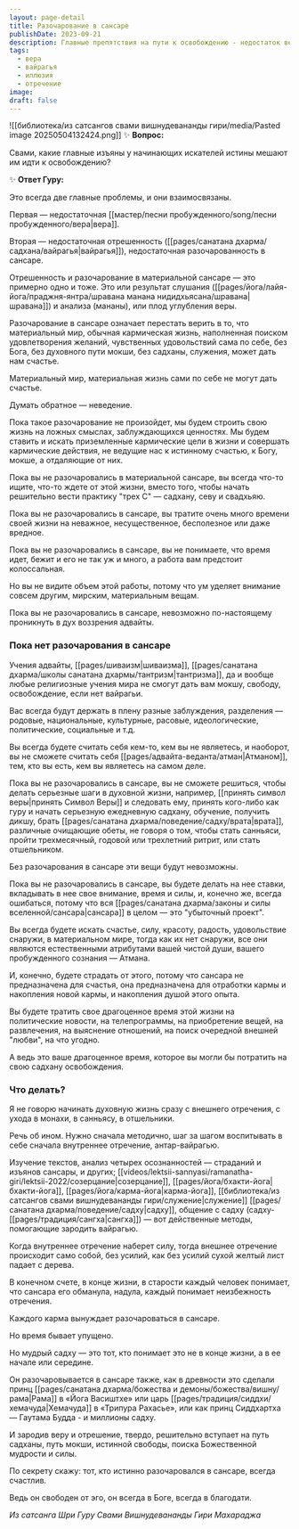 ```yaml
---
layout: page-detail
title: Разочарование в сансаре
publishDate: 2023-09-21
description: Главные препятствия на пути к освобождению - недостаток веры и отрешенности (вайрагьи) от сансары. Пока нет разочарования в материальном мире, человек строит жизнь на ложных ценностях и не способен к глубокой духовной практике. Внутреннее отречение воспитывается через изучение учений, служение и созерцание. Истинная вайрагья приводит к счастью и свободе от эго.
tags:
  - вера
  - вайрагья
  - иллюзия
  - отречение
image: 
draft: false
---
```

![[библиотека/из сатсангов свами вишнудевананды гири/media/Pasted image 20250504132424.png]]
 ✨ **Вопрос:** 

 Свами, какие главные изъяны у начинающих искателей истины мешают им идти к освобождению?

  
 ✨ **Ответ Гуру:** 

 Это всегда две главные проблемы, и они взаимосвязаны.

 Первая — недостаточная [[мастер/песни пробужденного/song/песни пробужденного/вера|вера]].

 Вторая — недостаточная отрешенность ([[pages/санатана дхарма/садхана/вайрагья|вайрагья]]), недостаточная разочарованность в сансаре.

 Отрешенность и разочарование в материальной сансаре — это примерно одно и тоже. Это или результат слушания ([[pages/йога/лайя-йога/праджня-янтра/шравана манана нидидхьясана/шравана|шравана]]) и анализа (мананы), или плод углубления веры.

 Разочарование в сансаре означает перестать верить в то, что материальный мир, обычная кармическая жизнь, наполненная поиском удовлетворения желаний, чувственных удовольствий сама по себе, без Бога, без духовного пути мокши, без садханы, служения, может дать нам счастье.

 Материальный мир, материальная жизнь сами по себе не могут дать счастье.

 Думать обратное — неведение.

 Пока такое разочарование не произойдет, мы будем строить свою жизнь на ложных смыслах, заблуждающихся ценностях. Мы будем ставить и искать приземленные кармические цели в жизни и совершать кармические действия, не ведущие нас к истинному счастью, к Богу, мокше, а отдаляющие от них.

 Пока вы не разочаровались в материальной сансаре, вы всегда что-то ищите, что-то ждете от этой жизни, вместо того, чтобы начать решительно вести практику "трех С" — садхану, севу и свадхьяю.

 Пока вы не разочаровались в сансаре, вы тратите очень много времени своей жизни на неважное, несущественное, бесполезное или даже вредное.

 Пока вы не разочаровались в сансаре, вы не понимаете, что время идет, бежит и его не так уж и много, а работа вам предстоит колоссальная.

 Но вы не видите объем этой работы, потому что ум уделяет внимание совсем другим, мирским, материальным вещам.

 Пока вы не разочаровались в сансаре, невозможно по-настоящему проникнуть в дух воззрения адвайты.

  
### **Пока нет разочарования в сансаре** 

 Учения адвайты, [[pages/шиваизм|шиваизма]], [[pages/санатана дхарма/школы санатана дхармы/тантризм|тантризма]], да и вообще любые религиозные учения мира не смогут дать вам мокшу, свободу, освобождение, если нет вайрагьи.

 Вас всегда будут держать в плену разные заблуждения, разделения — родовые, национальные, культурные, расовые, идеологические, политические, социальные и т.д.

 Вы всегда будете считать себя кем-то, кем вы не являетесь, и наоборот, вы не сможете считать себя [[pages/адвайта-веданта/атман|Атманом]], тем, кто вы есть, кем вы являетесь на самом деле.

 Пока вы не разочаровались в сансаре, вы не сможете решиться, чтобы делать серьезные шаги в духовной жизни, например, [[принять символ веры|принять Символ Веры]] и следовать ему, принять кого-либо как гуру и начать серьезную ежедневную садхану, обучение, получить дикшу, брать [[pages/санатана дхарма/поведение/садху/врата|врата]], различные очищающие обеты, не говоря о том, чтобы стать санньяси, пройти трехмесячный, годовой или трехлетний ритрит, или стать отшельником.

 Без разочарования в сансаре эти вещи будут невозможны.

 Пока вы не разочаровались в сансаре, вы будете делать на нее ставки, вкладывать в нее свое внимание, время и силы, и, конечно же, всегда ошибаться, потому что вся [[pages/санатана дхарма/законы и силы вселенной/сансара|сансара]] в целом — это "убыточный проект".

 Вы всегда будете искать счастье, силу, красоту, радость, удовольствие снаружи, в материальном мире, тогда как их нет снаружи, все они являются естественными атрибутами вашей чистой души, вашего пробужденного сознания — Атмана.

 И, конечно, будете страдать от этого, потому что сансара не предназначена для счастья, она предназначена для отработки кармы и накопления новой кармы, и накопления душой этого опыта.

 Вы будете тратить свое драгоценное время этой жизни на политические новости, на телепрограммы, на приобретение вещей, на развлечения, на выяснение отношений, на поиск очередной внешней "любви", на что угодно.

 А ведь это ваше драгоценное время, которое вы могли бы потратить на свою садхану освобождения.

  
### **Что делать?** 

 Я не говорю начинать духовную жизнь сразу с внешнего отречения, с ухода в монахи, в санньясу, в отшельники.

 Речь об ином. Нужно сначала методично, шаг за шагом воспитывать в себе сначала внутреннее отречение, антар-вайрагью.

 Изучение текстов, анализ четырех осознанностей — страданий и изъянов сансары, и других; [[videos/lektsii-sannyasi/ramanatha-giri/lektsii-2022/созерцание|созерцание]], [[pages/йога/бхакти-йога|бхакти-йога]], [[pages/йога/карма-йога|карма-йога]], [[библиотека/из сатсангов свами вишнудевананды гири/служение|служение]] [[pages/санатана дхарма/поведение/садху|садху]], общение с садху (садху-[[pages/традиция/сангха|сангха]]) — вот действенные методы, помогающие зародить вайрагью.

 Когда внутреннее отречение наберет силу, тогда внешнее отречение происходит само собой, без усилий, как без усилий сухой желтый лист падает с дерева.

 В конечном счете, в конце жизни, в старости каждый человек понимает, что сансара его обманула, надула, каждый понимает неизбежность отречения.

 Каждого карма вынуждает разочароваться в сансаре.

 Но время бывает упущено.

 Но мудрый садху — это тот, кто понимает это не в конце жизни, а в ее начале или середине.

 Он разочаровывается в сансаре также, как в древности это сделали принц [[pages/санатана дхарма/божества и демоны/божества/вишну/рама|Рама]] в «Йога Васиштхе» или царь [[pages/традиция/сиддхи/хемачуда|Хемачуда]] в «Трипура Рахасье», или как принц Сиддхартха — Гаутама Будда - и миллионы садху.

 И зародив веру и отрешение, твердо, решительно вступает на путь садханы, путь мокши, истинной свободы, поиска Божественной мудрости и силы.

 По секрету скажу: тот, кто истинно разочаровался в сансаре, всегда счастлив.

 Ведь он свободен от эго, он всегда в Боге, всегда в благодати.

*Из сатсанга Шри Гуру Свами Вишнудевананды Гири Махараджа*
